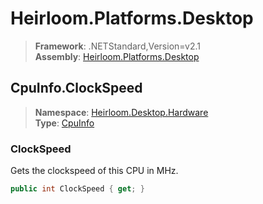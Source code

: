 # Heirloom.Platforms.Desktop

> **Framework**: .NETStandard,Version=v2.1  
> **Assembly**: [Heirloom.Platforms.Desktop][0]  

## CpuInfo.ClockSpeed

> **Namespace**: [Heirloom.Desktop.Hardware][0]  
> **Type**: [CpuInfo][1]  

### ClockSpeed

Gets the clockspeed of this CPU in MHz.

```cs
public int ClockSpeed { get; }
```

[0]: ../../../Heirloom.Platforms.Desktop.md
[1]: ../CpuInfo.md

